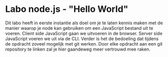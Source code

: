 # Labo node.js - "Hello World"

Dit labo heeft in eerste instantie als doel om je te laten kennis maken met de manier waarop je node kan gebruiken om een JavaScript bestand uit te voeren. 
Client side JavaScript gaan we uitvoeren in de browser. Server side JavaScript voeren we uit via de CLI.
Verder is het de bedoeling dat tijdens de opdracht zoveel mogelijk met git werken. Door elke opdracht aan een git repository te linken zal je hier gaandeweg meer vertrouwd mee raken.

